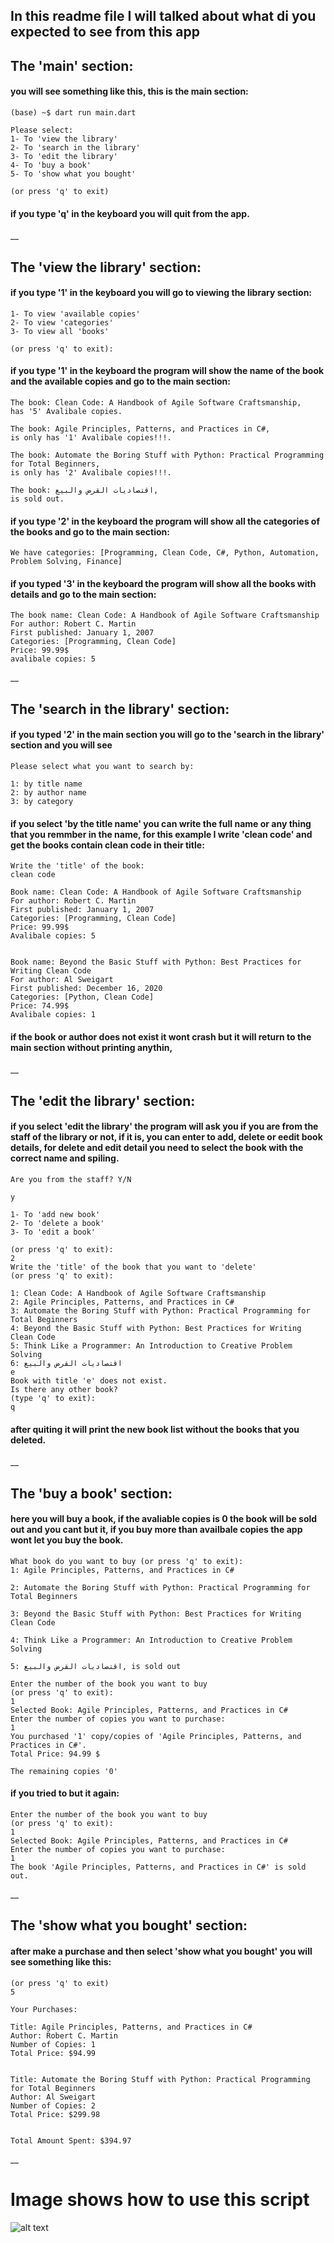 ## In this readme file I will talked about what di you expected to see from this app

## The 'main' section:

#### you will see something like this, this is the main section:


```
(base) ~$ dart run main.dart

Please select:
1- To 'view the library'
2- To 'search in the library'
3- To 'edit the library'
4- To 'buy a book'
5- To 'show what you bought'

(or press 'q' to exit)
```

#### if you type 'q' in the keyboard you will quit from the app.

\_\_

## The 'view the library' section:

#### if you type '1' in the keyboard you will go to viewing the library section:

```
1- To view 'available copies'
2- To view 'categories'
3- To view all 'books'

(or press 'q' to exit):
```

#### if you type '1' in the keyboard the program will show the name of the book and the available copies and go to the main section:

```
The book: Clean Code: A Handbook of Agile Software Craftsmanship,
has '5' Avalibale copies.

The book: Agile Principles, Patterns, and Practices in C#,
is only has '1' Avalibale copies!!!.

The book: Automate the Boring Stuff with Python: Practical Programming for Total Beginners,
is only has '2' Avalibale copies!!!.

The book: اقتصاديات القرض والبيع,
is sold out.
```

#### if you type '2' in the keyboard the program will show all the categories of the books and go to the main section:

```
We have categories: [Programming, Clean Code, C#, Python, Automation, Problem Solving, Finance]
```

#### if you typed '3' in the keyboard the program will show all the books with details and go to the main section:

```
The book name: Clean Code: A Handbook of Agile Software Craftsmanship
For author: Robert C. Martin
First published: January 1, 2007
Categories: [Programming, Clean Code]
Price: 99.99$
avalibale copies: 5
```

\_\_

## The 'search in the library' section:

#### if you typed '2' in the main section you will go to the 'search in the library' section and you will see

```
Please select what you want to search by:

1: by title name
2: by author name
3: by category
```

#### if you select 'by the title name' you can write the full name or any thing that you remmber in the name, for this example I write 'clean code' and get the books contain clean code in their title:

```
Write the 'title' of the book:
clean code

Book name: Clean Code: A Handbook of Agile Software Craftsmanship
For author: Robert C. Martin
First published: January 1, 2007
Categories: [Programming, Clean Code]
Price: 99.99$
Avalibale copies: 5


Book name: Beyond the Basic Stuff with Python: Best Practices for Writing Clean Code
For author: Al Sweigart
First published: December 16, 2020
Categories: [Python, Clean Code]
Price: 74.99$
Avalibale copies: 1
```

#### if the book or author does not exist it wont crash but it will return to the main section without printing anythin,

\_\_

## The 'edit the library' section:

#### if you select 'edit the library' the program will ask you if you are from the staff of the library or not, if it is, you can enter to add, delete or eedit book details, for delete and edit detail you need to select the book with the correct name and spiling.

```
Are you from the staff? Y/N

y

1- To 'add new book'
2- To 'delete a book'
3- To 'edit a book'

(or press 'q' to exit):
2
Write the 'title' of the book that you want to 'delete'
(or press 'q' to exit):

1: Clean Code: A Handbook of Agile Software Craftsmanship
2: Agile Principles, Patterns, and Practices in C#
3: Automate the Boring Stuff with Python: Practical Programming for Total Beginners
4: Beyond the Basic Stuff with Python: Best Practices for Writing Clean Code
5: Think Like a Programmer: An Introduction to Creative Problem Solving
6: اقتصاديات القرض والبيع
e
Book with title 'e' does not exist.
Is there any other book?
(type 'q' to exit):
q
```

#### after quiting it will print the new book list without the books that you deleted.

\_\_

## The 'buy a book' section:

#### here you will buy a book, if the avaliable copies is 0 the book will be sold out and you cant but it, if you buy more than availbale copies the app wont let you buy the book.

```
What book do you want to buy (or press 'q' to exit):
1: Agile Principles, Patterns, and Practices in C#

2: Automate the Boring Stuff with Python: Practical Programming for Total Beginners

3: Beyond the Basic Stuff with Python: Best Practices for Writing Clean Code

4: Think Like a Programmer: An Introduction to Creative Problem Solving

5: اقتصاديات القرض والبيع, is sold out

Enter the number of the book you want to buy
(or press 'q' to exit):
1
Selected Book: Agile Principles, Patterns, and Practices in C#
Enter the number of copies you want to purchase:
1
You purchased '1' copy/copies of 'Agile Principles, Patterns, and Practices in C#'.
Total Price: 94.99 $

The remaining copies '0'
```

#### if you tried to but it again:

```
Enter the number of the book you want to buy
(or press 'q' to exit):
1
Selected Book: Agile Principles, Patterns, and Practices in C#
Enter the number of copies you want to purchase:
1
The book 'Agile Principles, Patterns, and Practices in C#' is sold out.
```

\_\_

## The 'show what you bought' section:

#### after make a purchase and then select 'show what you bought' you will see something like this:

```
(or press 'q' to exit)
5

Your Purchases:

Title: Agile Principles, Patterns, and Practices in C#
Author: Robert C. Martin
Number of Copies: 1
Total Price: $94.99


Title: Automate the Boring Stuff with Python: Practical Programming for Total Beginners
Author: Al Sweigart
Number of Copies: 2
Total Price: $299.98


Total Amount Spent: $394.97

```

\_\_

# Image shows how to use this script

![alt text](Assets/projectDart.png)
